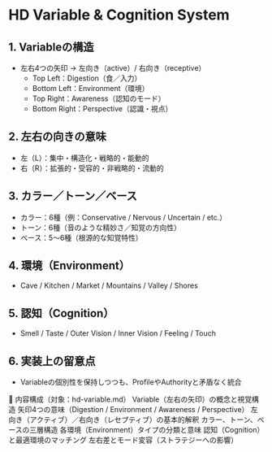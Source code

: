 # HD Variable & Cognition System

## 1. Variableの構造
- 左右4つの矢印 → 左向き（active）/ 右向き（receptive）
  - Top Left：Digestion（食／入力）
  - Bottom Left：Environment（環境）
  - Top Right：Awareness（認知のモード）
  - Bottom Right：Perspective（認識・視点）

## 2. 左右の向きの意味
- 左（L）：集中・構造化・戦略的・能動的
- 右（R）：拡張的・受容的・非戦略的・流動的

## 3. カラー／トーン／ベース
- カラー：6種（例：Conservative / Nervous / Uncertain / etc.）
- トーン：6種（音のような精妙さ／知覚の方向性）
- ベース：5〜6種（根源的な知覚特性）

## 4. 環境（Environment）
- Cave / Kitchen / Market / Mountains / Valley / Shores

## 5. 認知（Cognition）
- Smell / Taste / Outer Vision / Inner Vision / Feeling / Touch

## 6. 実装上の留意点
- Variableの個別性を保持しつつも、ProfileやAuthorityと矛盾なく統合

🧱 内容構成（対象：hd-variable.md）
Variable（左右の矢印）の概念と視覚構造
矢印4つの意味（Digestion / Environment / Awareness / Perspective）
左向き（アクティブ）／右向き（レセプティブ）の基本的解釈
カラー、トーン、ベースの三層構造
各環境（Environment）タイプの分類と意味
認知（Cognition）と最適環境のマッチング
左右差とモード変容（ストラテジーへの影響）

